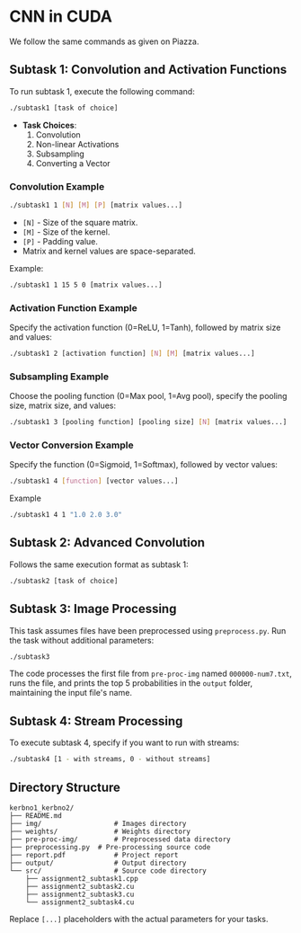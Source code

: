 # CNN in CUDA

We follow the same commands as given on Piazza.

## Subtask 1: Convolution and Activation Functions

To run subtask 1, execute the following command:

```bash
./subtask1 [task of choice]
```

- **Task Choices**:
  1. Convolution
  2. Non-linear Activations
  3. Subsampling
  4. Converting a Vector

### Convolution Example

```bash
./subtask1 1 [N] [M] [P] [matrix values...]
```

- `[N]` - Size of the square matrix.
- `[M]` - Size of the kernel.
- `[P]` - Padding value.
- Matrix and kernel values are space-separated.

Example:

```bash
./subtask1 1 15 5 0 [matrix values...]
```

### Activation Function Example

Specify the activation function (0=ReLU, 1=Tanh), followed by matrix size and values:

```bash
./subtask1 2 [activation function] [N] [M] [matrix values...]
```

### Subsampling Example

Choose the pooling function (0=Max pool, 1=Avg pool), specify the pooling size, matrix size, and values:

```bash
./subtask1 3 [pooling function] [pooling size] [N] [matrix values...]
```

### Vector Conversion Example

Specify the function (0=Sigmoid, 1=Softmax), followed by vector values:

```bash
./subtask1 4 [function] [vector values...]
```
Example
```bash
./subtask1 4 1 "1.0 2.0 3.0"
```

## Subtask 2: Advanced Convolution

Follows the same execution format as subtask 1:

```bash
./subtask2 [task of choice]
```

## Subtask 3: Image Processing

This task assumes files have been preprocessed using `preprocess.py`. Run the task without additional parameters:

```bash
./subtask3
```

The code processes the first file from `pre-proc-img` named `000000-num7.txt`, runs the file, and prints the top 5 probabilities in the `output` folder, maintaining the input file's name.

## Subtask 4: Stream Processing

To execute subtask 4, specify if you want to run with streams:

```bash
./subtask4 [1 - with streams, 0 - without streams]
```

## Directory Structure

```
kerbno1_kerbno2/
├── README.md
├── img/                  # Images directory
├── weights/              # Weights directory
├── pre-proc-img/         # Preprocessed data directory
├── preprocessing.py  # Pre-processing source code
├── report.pdf            # Project report
├── output/               # Output directory
└── src/                  # Source code directory
    ├── assignment2_subtask1.cpp
    ├── assignment2_subtask2.cu
    ├── assignment2_subtask3.cu
    └── assignment2_subtask4.cu
```

Replace `[...]` placeholders with the actual parameters for your tasks.
